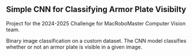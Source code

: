 ## Simple CNN for Classifying Armor Plate Visibilty

Project for the 2024-2025 Challenge for MacRoboMaster Computer Vision team.

Binary image classification on a custom dataset.
The CNN model classifies whether or not an armor plate is visible in a given image.
